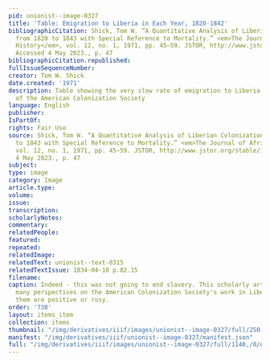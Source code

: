 ```yaml
---
pid: unionist--image-0327
title: 'Table: Emigration to Liberia in Each Year, 1820-1842'
bibliographicCitation: Shick, Tom W. “A Quantitative Analysis of Liberian Colonization
  from 1820 to 1843 with Special Reference to Mortality.” <em>The Journal of African
  History</em>, vol. 12, no. 1, 1971, pp. 45–59. JSTOR, http://www.jstor.org/stable/180566.
  Accessed 4 May 2023., p. 47
bibliographicCitation.republished: 
fullIssueSequenceNumber: 
creator: Tom W. Shick
date.created: '1971'
description: Table showing the very slow rate of emigration to Liberia under the auspices
  of the American Colonization Society
language: English
publisher: 
IsPartOf: 
rights: Fair Use
source: Shick, Tom W. “A Quantitative Analysis of Liberian Colonization from 1820
  to 1843 with Special Reference to Mortality.” <em>The Journal of African History</em>,
  vol. 12, no. 1, 1971, pp. 45–59. JSTOR, http://www.jstor.org/stable/180566. Accessed
  4 May 2023., p. 47
subject: 
type: image
category: Image
article.type: 
volume: 
issue: 
transcription: 
scholarlyNotes: 
commentary: 
relatedPeople: 
featured: 
repeated: 
relatedImage: 
relatedText: unionist--text-0315
relatedTextIssue: 1834-04-10 p.02.15
filename: 
caption: Indeed - this was not going to end slavery. This scholarly article presents
  many perspectives on the American Colonization Society's work in Liberia. None of
  them are positive or rosy.
order: '738'
layout: items_item
collection: items
thumbnail: "/img/derivatives/iiif/images/unionist--image-0327/full/250,/0/default.jpg"
manifest: "/img/derivatives/iiif/unionist--image-0327/manifest.json"
full: "/img/derivatives/iiif/images/unionist--image-0327/full/1140,/0/default.jpg"
---
```

